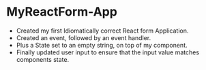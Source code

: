 # MyReactForm-App

+ Created my first Idiomatically correct React form Application.
+ Created an event, followed by an event handler.
+ Plus a State set to an empty string, on top of my component.
+ Finally updated user input to ensure that the input value matches components state.
